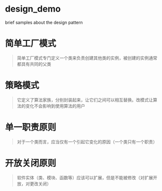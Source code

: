 # design_demo
brief samples about the design pattern

# 简单工厂模式
> 简单工厂模式专门定义一个类来负责创建其他类的实例，被创建的实例通常都具有共同的父类

# 策略模式
> 它定义了算法家族，分别封装起来，让它们之间可以相互替换。改模式让算法的变化不会影响到使用算法的用户

# 单一职责原则
> 对于一个类而言，应当仅有一个引起它变化的原因（一个类只有一个职责）

# 开放关闭原则
> 软件实体（类、模块、函数等）应该可以扩展，但是不能被修改（对扩展开放，对更改关闭）